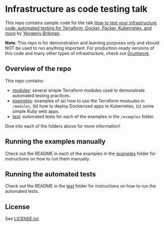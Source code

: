 # Infrastructure as code testing talk

This repo contains sample code for the talk [How to test your infrastructure code: automated testing for Terraform, 
Docker, Packer, Kubernetes, and more](https://qconsf.com/sf2019/presentation/infrastructure-0) by 
[Yevgeniy Brikman](https://www.ybrikman.com/).

**Note**: This repo is for demonstration and learning purposes only and should NOT be used to run anything important. 
For production-ready versions of this code and many other types of infrastructure, check out 
[Gruntwork](https://gruntwork.io/).

## Overview of the repo

This repo contains:

* [modules](/modules): several simple Terraform modules used to demonstrate automated testing practices. 
* [examples](/examples): examples of (a) how to use the Terraform moduules in `/modules`, (b) how to deploy Dockerized
  apps to Kubernetes, (c) some simple Ruby web apps. 
* [test](/test): automated tests for each of the examples in the `/examples` folder.

Dive into each of the folders above for more information!

## Running the examples manually

Check out the README in each of the examples in the [examples](/examples) folder for instructions on how to run them 
manually.

## Running the automated tests 

Check out the README in the [test](/test) folder for instructions on how to run the automated tests.

## License

See [LICENSE.txt](LICENSE.txt).  